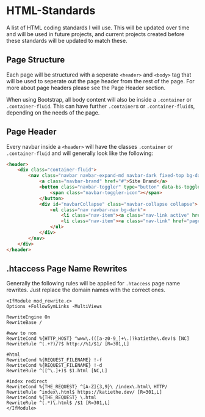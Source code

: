# HTML-Standards
A list of HTML coding standards I will use. This will be updated over time and will be used in future projects, and current projects created before these standards will be updated to match these.

## Page Structure
Each page will be structured with a seperate `<header>` and `<body>` tag that will be used to seperate out the page header from the rest of the page. For more about page headers please see the Page Header section.

When using Bootstrap, all body content will also be inside a `.container` or `.container-fluid`. This can have further `.container`s or `.container-fluid`s, depending on the needs of the page.

## Page Header
Every navbar inside a `<header>` will have the classes `.container` or `.container-fluid` and will generally look like the following:
```html
<header>
    <div class="container-fluid">
        <nav class="navbar navbar-expand-md navbar-dark fixed-top bg-dark">
            <a class="navbar-brand" href="#">Site Brand</a>
            <button class="navbar-toggler" type="button" data-bs-toggle="collapse" data-bs-target="#navbarCollapse" aria-controls="navbarCollapse" aria-expanded="false" aria-label="Toggle navigation">
                <span class="navbar-toggler-icon"></span>
            </button>
            <div id="navbarCollapse" class="navbar-collapse collapse">
                <ul class="nav navbar-nav bg-dark">
                    <li class="nav-item"><a class="nav-link active" href="#">Current Page</a></li>
                    <li class="nav-item"><a class="nav-link" href="page2.html">New Page</a></li>
                </ul>
            </div>
        </nav>
    </div>
</header>
```

## .htaccess Page Name Rewrites
Generally the following rules will be applied for `.htaccess` page name rewrites. Just replace the domain names with the correct ones.
```
<IfModule mod_rewrite.c> 
Options +FollowSymLinks -MultiViews

RewriteEngine On 
RewriteBase /

#www to non
RewriteCond %{HTTP_HOST} ^www\.(([a-z0-9_]+\.)?katiethe\.dev)$ [NC]
RewriteRule ^(.+?)/?$ http://%1/$1/ [R=301,L]

#html
RewriteCond %{REQUEST_FILENAME} !-f 
RewriteCond %{REQUEST_FILENAME} !-d 
RewriteRule ^([^\.]+)$ $1.html [NC,L]

#index redirect 
RewriteCond %{THE_REQUEST} ^[A-Z]{3,9}\ /index\.html\ HTTP/ 
RewriteRule ^index\.html$ https://katiethe.dev/ [R=301,L]
RewriteCond %{THE_REQUEST} \.html 
RewriteRule ^(.*)\.html$ /$1 [R=301,L]
</IfModule>
```
